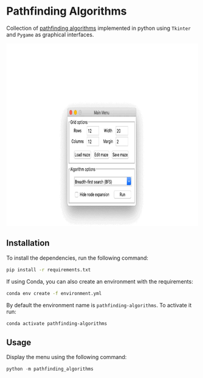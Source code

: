 # Pathfinding Algorithms
Collection of [pathfinding algorithms](https://en.wikipedia.org/wiki/Pathfinding) implemented in python using `Tkinter` and `Pygame` as graphical interfaces.

<p align="center">
    <img width="820" height="480" src="images/search.gif">
</p>

## Installation

To install the dependencies, run the following command:

```bash
pip install -r requirements.txt
```

If using Conda, you can also create an environment with the requirements:

```bash
conda env create -f environment.yml
```

By default the environment name is `pathfinding-algorithms`. To activate it run:

```bash
conda activate pathfinding-algorithms
```


## Usage

Display the menu using the following command:

```python
python -m pathfinding_algorithms
```
